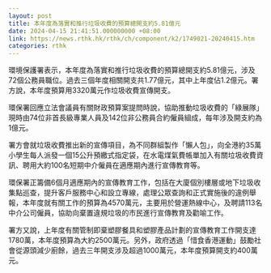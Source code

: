 ```yaml
---
layout: post
title: 本年度為落實和推行垃圾收費的預算總開支約5.81億元
date: 2024-04-15 21:41:51.000000000 +08:00
link: https://news.rthk.hk/rthk/ch/component/k2/1749021-20240415.htm
categories: rthk
---
```


環境保護署表示，本年度為落實和推行垃圾收費的預算總開支約5.81億元，涉及72個公務員職位。過去三個年度相關開支共1.77億元，其中上年度佔1.2億元。署方說，本年度預算用3320萬元作垃圾收費宣傳開支。

環保署回應立法會議員有關財政預算案提問時說，協助推動垃圾收費的「綠展隊」現時由74位非首長級專業人員及142位非公務員合約僱員組成，每年涉及開支約為1億元。 

署方會就垃圾收費推出新的宣傳項目，為不同群組製作「懶人包」，向全港約35萬小學生每人派發一個15公升預繳式指定袋，在水電煤氣費帳單加入有關垃圾收費資訊、聘用大約100名短期中介僱員在適應期內進行宣傳教育等。

環保署正籌備6個月適應期內的宣傳教育工作，包括在大廈個別樓層或地下垃圾收集點巡查，提升客戶服務中心和設立專線，處理公眾查詢和正式實施後的違例舉報，本年度就有關工作的預算為4570萬元，主要用於營運熱線中心，及聘請113名中介公司僱員，協助向棄置違規垃圾的市民進行宣傳教育及勸喻工作。 

署方又說，上年度有關管制即棄塑膠餐具和塑膠產品計劃的宣傳教育工作開支達1780萬，本年度預算為大約2500萬元。另外，政府透過「惜食香港運動」鼓勵社會從源頭減少廚餘，過去三年開支涉及超過1000萬元，本年度預算開支約400萬元。
